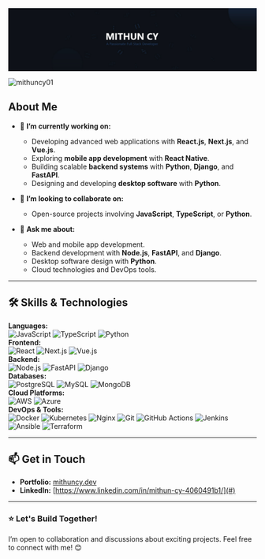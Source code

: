 <img align="center" src="./github-cover.jpg" alt="cover"/>

<p align="left">
  <img
    src="https://komarev.com/ghpvc/?username=mithuncy01&label=Profile%20views&color=0e75b6&style=flat"
    alt="mithuncy01"
  />
</p>

<h2>About Me </h2>

- 🔭 **I’m currently working on:**  
  - Developing advanced web applications with **React.js**, **Next.js**, and **Vue.js**.  
  - Exploring **mobile app development** with **React Native**.  
  - Building scalable **backend systems** with **Python**, **Django**, and **FastAPI**.  
  - Designing and developing **desktop software** with **Python**.  

- 👯 **I’m looking to collaborate on:**  
  - Open-source projects involving **JavaScript**, **TypeScript**, or **Python**.  

- 💬 **Ask me about:**  
  - Web and mobile app development.  
  - Backend development with **Node.js**, **FastAPI**, and **Django**.  
  - Desktop software design with **Python**.  
  - Cloud technologies and DevOps tools.  

---

## 🛠️ Skills & Technologies  

<div style={{ display: "flex", flexDirection: "column", gap: "10px" }}>
  <div>
    <strong>Languages:</strong>
    <div>
      <img
        alt="JavaScript"
        src="https://img.shields.io/badge/-JavaScript-F7DF1E?logo=javascript&logoColor=black&style=flat"
      />
      <img
        alt="TypeScript"
        src="https://img.shields.io/badge/-TypeScript-3178C6?logo=typescript&logoColor=white&style=flat"
      />
      <img
        alt="Python"
        src="https://img.shields.io/badge/-Python-3776AB?logo=python&logoColor=white&style=flat"
      />
    </div>
  </div>
  <div>
    <strong>Frontend:</strong>
    <div>
      <img
        alt="React"
        src="https://img.shields.io/badge/-React-61DAFB?logo=react&logoColor=white&style=flat"
      />
      <img
        alt="Next.js"
        src="https://img.shields.io/badge/-Next.js-000000?logo=next.js&logoColor=white&style=flat"
      />
      <img
        alt="Vue.js"
        src="https://img.shields.io/badge/-Vue.js-4FC08D?logo=vue.js&logoColor=white&style=flat"
      />
    </div>
  </div>
  <div>
    <strong>Backend:</strong>
    <div>
      <img
        alt="Node.js"
        src="https://img.shields.io/badge/-Node.js-339933?logo=node.js&logoColor=white&style=flat"
      />
      <img
        alt="FastAPI"
        src="https://img.shields.io/badge/-FastAPI-009688?logo=fastapi&logoColor=white&style=flat"
      />
      <img
        alt="Django"
        src="https://img.shields.io/badge/-Django-092E20?logo=django&logoColor=white&style=flat"
      />
    </div>
  </div>
  <div>
    <strong>Databases:</strong>
    <div>
      <img
        alt="PostgreSQL"
        src="https://img.shields.io/badge/-PostgreSQL-336791?logo=postgresql&logoColor=white&style=flat"
      />
      <img
        alt="MySQL"
        src="https://img.shields.io/badge/-MySQL-4479A1?logo=mysql&logoColor=white&style=flat"
      />
      <img
        alt="MongoDB"
        src="https://img.shields.io/badge/-MongoDB-47A248?logo=mongodb&logoColor=white&style=flat"
      />
    </div>
  </div>
  <div>
    <strong>Cloud Platforms:</strong>
    <div>
      <img
        alt="AWS"
        src="https://img.shields.io/badge/-AWS-232F3E?logo=amazon-aws&logoColor=white&style=flat"
      />
      <img
        alt="Azure"
        src="https://img.shields.io/badge/-Azure-0078D4?logo=microsoft-azure&logoColor=white&style=flat"
      />
    </div>
  </div>
  <div>
    <strong>DevOps & Tools:</strong>
    <div>
      <img
        alt="Docker"
        src="https://img.shields.io/badge/-Docker-2496ED?logo=docker&logoColor=white&style=flat"
      />
      <img
        alt="Kubernetes"
        src="https://img.shields.io/badge/-Kubernetes-326CE5?logo=kubernetes&logoColor=white&style=flat"
      />
      <img
        alt="Nginx"
        src="https://img.shields.io/badge/-Nginx-009639?logo=nginx&logoColor=white&style=flat"
      />
      <img
        alt="Git"
        src="https://img.shields.io/badge/-Git-F05032?logo=git&logoColor=white&style=flat"
      />
      <img
        alt="GitHub Actions"
        src="https://img.shields.io/badge/-GitHub%20Actions-2088FF?logo=github-actions&logoColor=white&style=flat"
      />
      <img
        alt="Jenkins"
        src="https://img.shields.io/badge/-Jenkins-D24939?logo=jenkins&logoColor=white&style=flat"
      />
      <img
        alt="Ansible"
        src="https://img.shields.io/badge/-Ansible-EE0000?logo=ansible&logoColor=white&style=flat"
      />
      <img
        alt="Terraform"
        src="https://img.shields.io/badge/-Terraform-7B42BC?logo=terraform&logoColor=white&style=flat"
      />
    </div>
  </div>
</div>
  
---

## 📫 Get in Touch  

- **Portfolio:** [mithuncy.dev](#)  
- **LinkedIn:** [https://www.linkedin.com/in/mithun-cy-4060491b1/](#)  


---

### ⭐ Let's Build Together!  
I’m open to collaboration and discussions about exciting projects. Feel free to connect with me! 😊  


